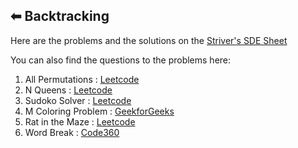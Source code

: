 ## ⬅ Backtracking

Here are the problems and the solutions on the [Striver's SDE Sheet](https://takeuforward.org/interviews/strivers-sde-sheet-top-coding-interview-problems) 

You can also find the  questions to the problems here: 
1. All Permutations : [Leetcode](https://leetcode.com/problems/permutations/submissions/)
2. N Queens : [Leetcode](https://leetcode.com/problems/n-queens/)
3. Sudoko Solver : [Leetcode](https://leetcode.com/problems/sudoku-solver/)
4. M Coloring Problem : [GeekforGeeks](https://www.geeksforgeeks.org/problems/m-coloring-problem-1587115620/1)
5. Rat in the Maze : [Leetcode](https://www.geeksforgeeks.org/problems/rat-in-a-maze-problem/1)
6. Word Break : [Code360](https://www.naukri.com/code360/problems/983635?topList=striver-sde-sheet-problems&utm_source=striver&utm_medium=website)


